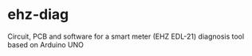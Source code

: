 # ehz-diag
Circuit, PCB and software for a smart meter (EHZ EDL-21) diagnosis tool based on Arduino UNO
